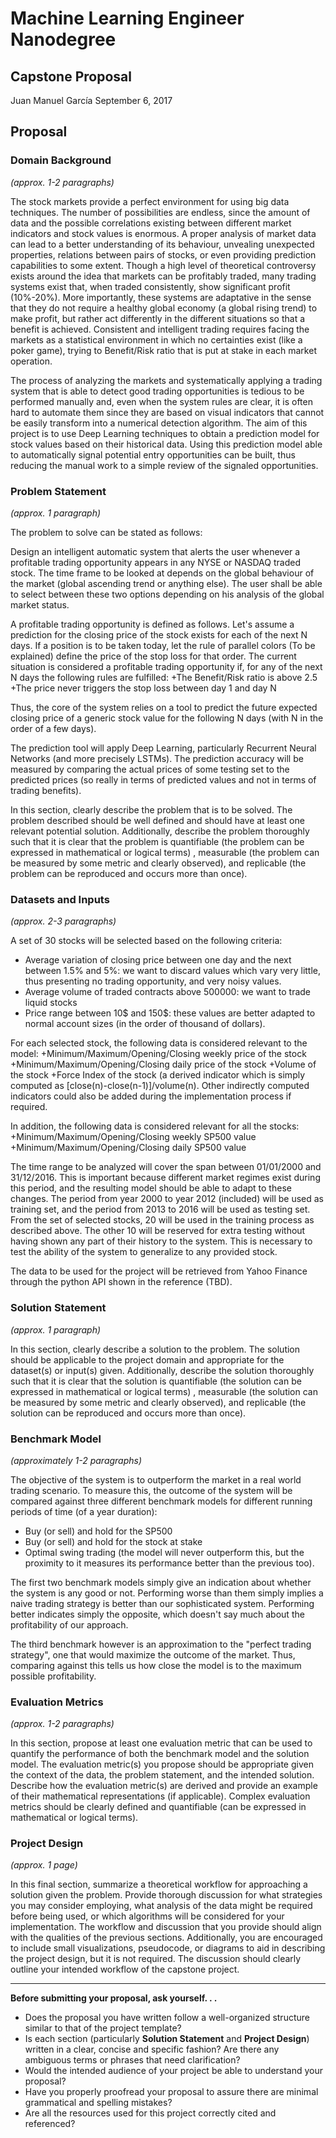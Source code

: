 # Machine Learning Engineer Nanodegree
## Capstone Proposal
Juan Manuel García
September 6, 2017

## Proposal 

### Domain Background
_(approx. 1-2 paragraphs)_

The stock markets provide a perfect environment for using big data techniques. The number of possibilities are endless, since the amount of data and the possible correlations existing between different market indicators and stock values is enormous. A proper analysis of market data can lead to a better understanding of its behaviour, unvealing unexpected properties, relations between pairs of stocks, or even providing prediction capabilities to some extent. Though a high level of theoretical controversy exists around the idea that markets can be profitably traded, many trading systems exist that, when traded consistently, show significant profit (10%-20%). More importantly, these systems are adaptative in the sense that they do not require a healthy global economy (a global rising trend) to make profit, but rather act differently in the different situations so that a benefit is achieved. Consistent and intelligent trading requires facing the markets as a statistical environment in which no certainties exist (like a poker game), trying to Benefit/Risk ratio that is put at stake in each market operation. 

The process of analyzing the markets and systematically applying a trading system that is able to detect good trading opportunities is tedious to be performed manually and, even when the system rules are clear, it is often hard to automate them since they are based on visual indicators that cannot be easily transform into a numerical detection algorithm. The aim of this project is to use Deep Learning techniques to obtain a prediction model for stock values based on their historical data. Using this prediction model able to automatically signal potential entry opportunities can be built, thus reducing the manual work to a simple review of the signaled opportunities. 


### Problem Statement
_(approx. 1 paragraph)_

The problem to solve can be stated as follows:

Design an intelligent automatic system that alerts the user whenever a profitable trading opportunity appears in any NYSE or NASDAQ traded stock. The time frame to be looked at depends on the global behaviour of the market (global ascending trend or anything else). The user shall be able to select between these two options depending on his analysis of the global market status. 

A profitable trading opportunity is defined as follows. Let's assume a prediction for the closing price of the stock exists for each of the next N days. If a position is to be taken today, let the rule of parallel colors (To be explained) define the price of the stop loss for that order. The current situation is considered a profitable trading opportunity if, for any of the next N days the following rules are fulfilled:
+The Benefit/Risk ratio is above 2.5
+The price never triggers the stop loss between day 1 and day N

Thus, the core of the system relies on a tool to predict the future expected closing price of a generic stock value for the following N days (with N in the order of a few days). 

The prediction tool will apply Deep Learning, particularly Recurrent Neural Networks (and more precisely LSTMs). The prediction accuracy will be measured by comparing the actual prices of some testing set to the predicted prices (so really in terms of predicted values and not in terms of trading benefits). 


In this section, clearly describe the problem that is to be solved. The problem described should be well defined and should have at least one relevant potential solution. Additionally, describe the problem thoroughly such that it is clear that the problem is quantifiable (the problem can be expressed in mathematical or logical terms) , measurable (the problem can be measured by some metric and clearly observed), and replicable (the problem can be reproduced and occurs more than once).

### Datasets and Inputs
_(approx. 2-3 paragraphs)_

A set of 30 stocks will be selected based on the following criteria:
+ Average variation of closing price between one day and the next between 1.5% and 5%: we want to discard values which vary very little, thus presenting no trading opportunity, and very noisy values.
+ Average volume of traded contracts above 500000: we want to trade liquid stocks
+ Price range between 10$ and 150$: these values are better adapted to normal account sizes (in the order of thousand of dollars). 

For each selected stock, the following data is considered relevant to the model:
+Minimum/Maximum/Opening/Closing weekly price of the stock
+Minimum/Maximum/Opening/Closing daily price of the stock
+Volume of the stock
+Force Index of the stock (a derived indicator which is simply computed as [close(n)-close(n-1)]/volume(n). Other indirectly computed indicators could also be added during the implementation process if required. 

In addition, the following data is considered relevant for all the stocks:
+Minimum/Maximum/Opening/Closing weekly SP500 value
+Minimum/Maximum/Opening/Closing daily SP500 value

The time range to be analyzed will cover the span between 01/01/2000 and 31/12/2016. This is important because different market regimes exist during this period, and the resulting model should be able to adapt to these changes. The period from year 2000 to year 2012 (included) will be used as training set, and the period from 2013 to 2016 will be used as testing set. From the set of selected stocks, 20 will be used in the training process as described above. The other 10 will be reserved for extra testing without having shown any part of their history to the system. This is necessary to test the ability of the system to generalize to any provided stock.

The data to be used for the project will be retrieved from Yahoo Finance through the python API shown in the reference (TBD). 

### Solution Statement
_(approx. 1 paragraph)_

In this section, clearly describe a solution to the problem. The solution should be applicable to the project domain and appropriate for the dataset(s) or input(s) given. Additionally, describe the solution thoroughly such that it is clear that the solution is quantifiable (the solution can be expressed in mathematical or logical terms) , measurable (the solution can be measured by some metric and clearly observed), and replicable (the solution can be reproduced and occurs more than once).

### Benchmark Model
_(approximately 1-2 paragraphs)_

The objective of the system is to outperform the market in a real world trading scenario. To measure this, the outcome of the system will be compared against three different benchmark models for different running periods of time (of a year duration):

+ Buy (or sell) and hold for the SP500 
+ Buy (or sell) and hold for the stock at stake
+ Optimal swing trading (the model will never outperform this, but the proximity to it measures its performance better than the previous too).

The first two benchmark models simply give an indication about whether the system is any good or not. Performing worse than them simply implies a naive trading strategy is better than our sophisticated system. Performing better indicates simply the opposite, which doesn't say much about the profitability of our approach. 

The third benchmark however is an approximation to the "perfect trading strategy", one that would maximize the outcome of the market. Thus, comparing against this tells us how close the model is to the maximum possible profitability.

### Evaluation Metrics
_(approx. 1-2 paragraphs)_

In this section, propose at least one evaluation metric that can be used to quantify the performance of both the benchmark model and the solution model. The evaluation metric(s) you propose should be appropriate given the context of the data, the problem statement, and the intended solution. Describe how the evaluation metric(s) are derived and provide an example of their mathematical representations (if applicable). Complex evaluation metrics should be clearly defined and quantifiable (can be expressed in mathematical or logical terms).

### Project Design
_(approx. 1 page)_

In this final section, summarize a theoretical workflow for approaching a solution given the problem. Provide thorough discussion for what strategies you may consider employing, what analysis of the data might be required before being used, or which algorithms will be considered for your implementation. The workflow and discussion that you provide should align with the qualities of the previous sections. Additionally, you are encouraged to include small visualizations, pseudocode, or diagrams to aid in describing the project design, but it is not required. The discussion should clearly outline your intended workflow of the capstone project.

-----------

**Before submitting your proposal, ask yourself. . .**

- Does the proposal you have written follow a well-organized structure similar to that of the project template?
- Is each section (particularly **Solution Statement** and **Project Design**) written in a clear, concise and specific fashion? Are there any ambiguous terms or phrases that need clarification?
- Would the intended audience of your project be able to understand your proposal?
- Have you properly proofread your proposal to assure there are minimal grammatical and spelling mistakes?
- Are all the resources used for this project correctly cited and referenced?

